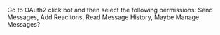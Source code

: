 Go to OAuth2 click bot and then select the following permissions: Send
Messages, Add Reacitons, Read Message History, Maybe Manage Messages?
